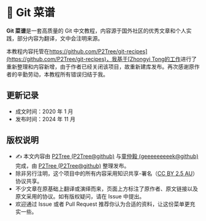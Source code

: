 # 🥡 Git 菜谱

**Git 菜谱**是一套高质量的 Git
中文教程，内容源于国外社区的优秀文章和个人实践，部分内容为翻译，文中会注明来源。

本教程内容托管在[https://github.com/P2Tree/git-recipes](https://github.com/P2Tree/git-recipes)，我基于[Zhongyi Tong的工作](https://github.com/geeeeeeeeek/git-recipes)进行了重新整理和内容新增，由于作者已经关闭该项目，故重新建库发布。再次感谢原作者的辛勤劳动，本教程所有错误归结于我。

## 更新记录

- 成文时间：2020 年 1 月
- 发布时间：2024 年 11 月

## 版权说明

- ✍️ 本文内容由 [P2Tree (P2Tree@github)](https://github.com/P2Tree) 与[童仲毅 (geeeeeeeeek@github)](https://github.com/geeeeeeeeek) 完成，由 [P2Tree (P2Tree@github)](https://github.com/P2Tree) 整理发布。
- 除非另行注明，这个项目中的所有内容采用知识共享-署名（[CC BY 2.5 AU](http://creativecommons.org/licenses/by/2.5/au/deed.zh)）协议共享。
- 不少文章在原基础上翻译或演绎而来，页面上方标注了原作者、原文链接以及原文采用的协议。如有版权疑问，请在 Issue 中提出。
- 欢迎通过 Issue 或者 Pull Request 推荐你认为合适的资料，让这份菜单更充实一些。
